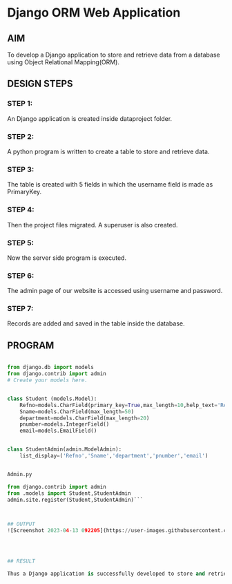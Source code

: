 # Django ORM Web Application

## AIM
To develop a Django application to store and retrieve data from a database using Object Relational Mapping(ORM).

## DESIGN STEPS

### STEP 1:

An Django application is created inside dataproject folder.

### STEP 2:

A python program is written to create a table to store and retrieve data.

### STEP 3:

The table is created with 5 fields in which the username field is made as PrimaryKey.

### STEP 4:

Then the project files migrated. A superuser is also created.

### STEP 5:

Now the server side program is executed.

### STEP 6:

The admin page of our website is accessed using username and password.

### STEP 7:

Records are added and saved in the table inside the database.


## PROGRAM

```Model.py

from django.db import models
from django.contrib import admin
# Create your models here.


class Student (models.Model):
    Refno=models.CharField(primary_key=True,max_length=10,help_text='Refno')
    Sname=models.CharField(max_length=50)
    department=models.CharField(max_length=20)
    pnumber=models.IntegerField()
    email=models.EmailField()


class StudentAdmin(admin.ModelAdmin):
    list_display=('Refno','Sname','department','pnumber','email')


Admin.py

from django.contrib import admin
from .models import Student,StudentAdmin
admin.site.register(Student,StudentAdmin)```



## OUTPUT
![Screenshot 2023-04-13 092205](https://user-images.githubusercontent.com/121165938/232828450-545b054a-3873-4643-a442-0111ce91a3f2.png)




## RESULT

Thus a Django application is successfully developed to store and retrieve data from a database using Object Relational Mapping(ORM).
